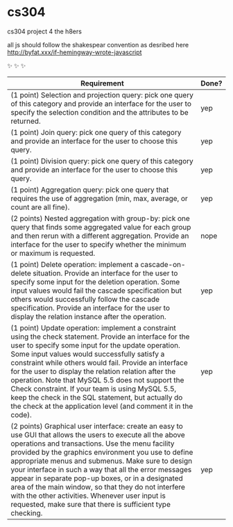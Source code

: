 cs304
=====

cs304 project 4 the h8ers



all js should follow the shakespear convention as desribed here
http://byfat.xxx/if-hemingway-wrote-javascript

:sparkles: :sparkles: :sparkles:


| Requirement | Done? |
|-------------|-------|
| (1 point) Selection and projection query: pick one query of this category and provide an interface for the user to specify the selection condition and the attributes to be returned. | yep |
| (1 point) Join query: pick one query of this category and provide an interface for the user to choose this query. | yep |
| (1 point) Division query: pick one query of this category and provide an interface for the user to choose this query. | yep | 
| (1 point) Aggregation query: pick one query that requires the use of aggregation (min, max, average, or count are all fine). | yep |
| (2 points) Nested aggregation with group-by: pick one query that finds some aggregated value for each group and then rerun with a different aggregation. Provide an interface for the user to specify whether the minimum or maximum is requested. | nope |
| (1 point) Delete operation: implement a cascade-on-delete situation. Provide an interface for the user to specify some input for the deletion operation.  Some input values would fail the cascade specification but others would successfully follow the cascade specification. Provide an interface for the user to display the relation instance after the operation. | yep |
| (1 point) Update operation: implement a constraint using the check statement. Provide an interface for the user to specify some input for the update operation. Some input values would successfully satisfy a constraint while others would fail. Provide an interface for the user to display the relation relation after the operation. Note that MySQL 5.5 does not support the Check constraint. If your team is using MySQL 5.5, keep the check in the SQL statement, but actually do the check at the application level (and comment it in the code). | yep |
| (2 points)  Graphical user interface: create an easy to use GUI  that allows the users to execute all the above operations and transactions. Use the menu facility provided by the graphics environment you use to define appropriate menus and submenus. Make sure to design your interface in such a way that all the error messages appear in separate pop-up boxes, or in a designated area of the main window, so that they do not interfere with the other activities. Whenever user input is requested, make sure that there is sufficient type checking. | yep |
